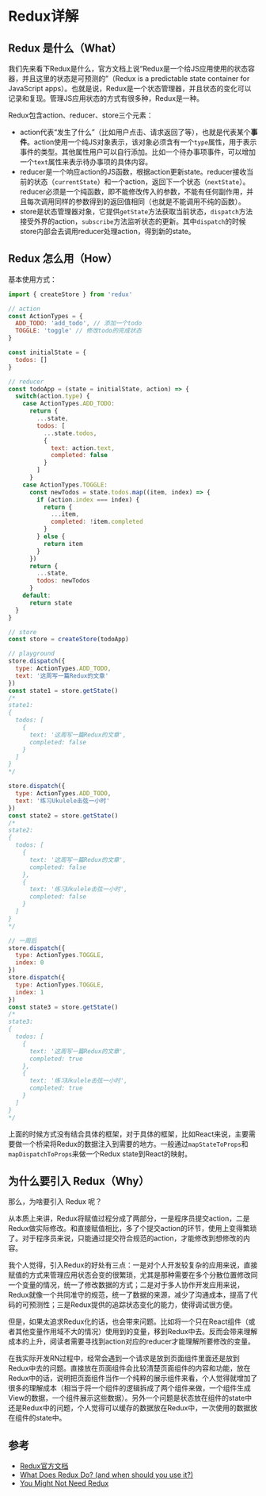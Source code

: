 # Redux详解

## Redux 是什么（What）

我们先来看下Redux是什么，官方文档上说“Redux是一个给JS应用使用的状态容器，并且这里的状态是可预测的”（Redux is a predictable state container for JavaScript apps）。也就是说，Redux是一个状态管理器，并且状态的变化可以记录和复现。管理JS应用状态的方式有很多种，Redux是一种。

Redux包含action、reducer、store三个元素：

- action代表“发生了什么”（比如用户点击、请求返回了等），也就是代表某个**事件**。action使用一个纯JS对象表示，该对象必须含有一个`type`属性，用于表示事件的类型。其他属性用户可以自行添加。比如一个待办事项事件，可以增加一个`text`属性来表示待办事项的具体内容。
- reducer是一个响应action的JS函数，根据action更新state。reducer接收当前的状态（`currentState`）和一个action，返回下一个状态（`nextState`）。reducer必须是一个纯函数，即不能修改传入的参数，不能有任何副作用，并且每次调用同样的参数得到的返回值相同（也就是不能调用不纯的函数）。
- store是状态管理器对象，它提供`getState`方法获取当前状态，`dispatch`方法接受外界的action，`subscribe`方法监听状态的更新。其中`dispatch`的时候store内部会去调用reducer处理action，得到新的state。

## Redux 怎么用（How）

基本使用方式：

```js
import { createStore } from 'redux'

// action
const ActionTypes = {
  ADD_TODO: 'add_todo', // 添加一个todo
  TOGGLE: 'toggle' // 修改todo的完成状态
}

const initialState = {
  todos: []
}

// reducer
const todoApp = (state = initialState, action) => {
  switch(action.type) {
    case ActionTypes.ADD_TODO:
      return {
        ...state,
        todos: [
          ...state.todos,
          {
            text: action.text,
            completed: false
          }
        ]
      }
    case ActionTypes.TOGGLE:
      const newTodos = state.todos.map((item, index) => {
        if (action.index === index) {
          return {
            ...item,
            completed: !item.completed
          }
        } else {
          return item
        }
      })
      return {
        ...state,
        todos: newTodos
      }
    default:
      return state
  }
}

// store
const store = createStore(todoApp)

// playground
store.dispatch({
  type: ActionTypes.ADD_TODO,
  text: '这周写一篇Redux的文章'
})
const state1 = store.getState()
/*
state1:
{
  todos: [
    {
      text: '这周写一篇Redux的文章',
      completed: false
    }
  ]
}
*/

store.dispatch({
  type: ActionTypes.ADD_TODO,
  text: '练习Ukulele击弦一小时'
})
const state2 = store.getState()
/*
state2:
{
  todos: [
    {
      text: '这周写一篇Redux的文章',
      completed: false
    },
    {
      text: '练习Ukulele击弦一小时',
      completed: false
    }
  ]
}
*/

// 一周后
store.dispatch({
  type: ActionTypes.TOGGLE,
  index: 0
})
store.dispatch({
  type: ActionTypes.TOGGLE,
  index: 1
})
const state3 = store.getState()
/*
state3:
{
  todos: [
    {
      text: '这周写一篇Redux的文章',
      completed: true
    },
    {
      text: '练习Ukulele击弦一小时',
      completed: true
    }
  ]
}
*/
```

上面的时候方式没有结合具体的框架，对于具体的框架，比如React来说，主要需要做一个桥梁将Redux的数据注入到需要的地方。一般通过`mapStateToProps`和`mapDispatchToProps`来做一个Redux state到React的映射。

## 为什么要引入 Redux（Why）

那么，为啥要引入 Redux 呢？

从本质上来讲，Redux将赋值过程分成了两部分，一是程序员提交action，二是Redux做实际修改。和直接赋值相比，多了个提交action的环节，使用上变得繁琐了。对于程序员来说，只能通过提交符合规范的action，才能修改到想修改的内容。

我个人觉得，引入Redux的好处有三点：一是对个人开发较复杂的应用来说，直接赋值的方式来管理应用状态会变的很繁琐，尤其是那种需要在多个分散位置修改同一个变量的情况，统一了修改数据的方式；二是对于多人协作开发应用来说，Redux就像一个共同准守的规范，统一了数据的来源，减少了沟通成本，提高了代码的可预测性；三是Redux提供的追踪状态变化的能力，使得调试很方便。

但是，如果太追求Redux化的话，也会带来问题。比如将一个只在React组件（或者其他变量作用域不大的情况）使用到的变量，移到Redux中去。反而会带来理解成本的上升，阅读者需要寻找到action对应的reducer才能理解所要修改的变量。

在我实际开发RN过程中，经常会遇到一个请求是放到页面组件里面还是放到Redux中去的问题。直接放在页面组件会比较清楚页面组件的内容和功能，放在Redux中的话，说明把页面组件当作一个纯粹的展示组件来看，个人觉得就增加了很多的理解成本（相当于将一个组件的逻辑拆成了两个组件来做，一个组件生成View的数据，一个组件展示这些数据）。另外一个问题是状态放在组件的state中还是Redux中的问题，个人觉得可以缓存的数据放在Redux中，一次使用的数据放在组件的state中。

## 参考

- [Redux官方文档](https://redux.js.org)
- [What Does Redux Do? (and when should you use it?)](https://daveceddia.com/what-does-redux-do)
- [You Might Not Need Redux](https://medium.com/@dan_abramov/you-might-not-need-redux-be46360cf367)

